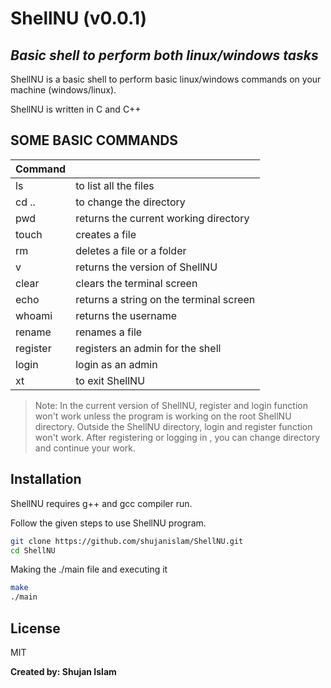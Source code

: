 # ShellNU (v0.0.1)
## _Basic shell to perform both linux/windows tasks_

ShellNU is a basic shell to perform basic linux/windows commands on your machine (windows/linux).

ShellNU is written in C and C++

## SOME BASIC COMMANDS

| Command |  |
| ------ | ------ |
| ls | to list all the files |
| cd .. | to change the directory |
| pwd | returns the current working directory |
| touch | creates a file |
| rm | deletes a file or a folder |
| v | returns the version of ShellNU |
| clear | clears the terminal screen |
| echo | returns a string on the terminal screen |
| whoami | returns the username |
| rename | renames a file |
| register | registers an admin for the shell |
| login | login as an admin |
| xt | to exit ShellNU |
> Note: In the current version of ShellNU, register and login function won't work unless the program is working on the root ShellNU directory. Outside the ShellNU directory, login and register function won't work. After registering or logging in , you can change directory and continue your work.

## Installation

ShellNU requires g++ and gcc compiler run.

Follow the given steps to use ShellNU program.

```sh
git clone https://github.com/shujanislam/ShellNU.git
cd ShellNU
```

Making the ./main file and executing it

```sh
make
./main
```


## License

MIT

**Created by: Shujan Islam**
